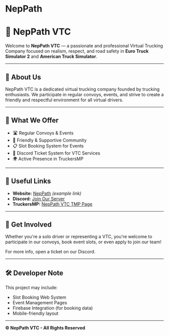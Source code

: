 # NepPath

# 🚛 NepPath VTC

Welcome to **NepPath VTC** — a passionate and professional Virtual Trucking Company focused on realism, respect, and road safety in **Euro Truck Simulator 2** and **American Truck Simulator**.

---

## 📌 About Us

NepPath VTC is a dedicated virtual trucking company founded by trucking enthusiasts. We participate in regular convoys, events, and strive to create a friendly and respectful environment for all virtual drivers.

---

## 🌟 What We Offer

- 🛣️ Regular Convoys & Events  
- 🤝 Friendly & Supportive Community  
- 📋 Slot Booking System for Events  
- 🎫 Discord Ticket System for VTC Services  
- 🌍 Active Presence in TruckersMP

---

## 🔗 Useful Links

- **Website:** [NepPath](https://krrain.github.io/NepPath/) *(example link)*  
- **Discord:** [Join Our Server](https://discord.gg/vtGzM6W7nr)  
- **TruckersMP:** [NepPath VTC TMP Page](https://truckersmp.com/vtc/81586)  

---

## 🚀 Get Involved

Whether you're a solo driver or representing a VTC, you're welcome to participate in our convoys, book event slots, or even apply to join our team!

For more info, open a ticket on our Discord.

---

## 🛠️ Developer Note

This project may include:
- Slot Booking Web System  
- Event Management Pages  
- Firebase Integration (for booking data)  
- Mobile-friendly layout

---

**© NepPath VTC - All Rights Reserved**
